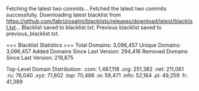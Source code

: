 Fetching the latest two commits...
Fetched the latest two commits successfully.
Downloading latest blacklist from https://github.com/fabriziosalmi/blacklists/releases/download/latest/blacklist.txt...
Blacklist saved to blacklist.txt.
Previous blacklist saved to previous_blacklist.txt.

=== Blacklist Statistics ===
Total Domains: 3,096,457
Unique Domains: 3,096,457
Added Domains Since Last Version: 294,416
Removed Domains Since Last Version: 219,875

Top-Level Domain Distribution:
  .com: 1,487,118
  .org: 251,382
  .net: 211,061
  .ru: 76,040
  .xyz: 71,602
  .top: 70,486
  .io: 59,471
  .info: 52,164
  .pl: 49,259
  .fr: 41,389
